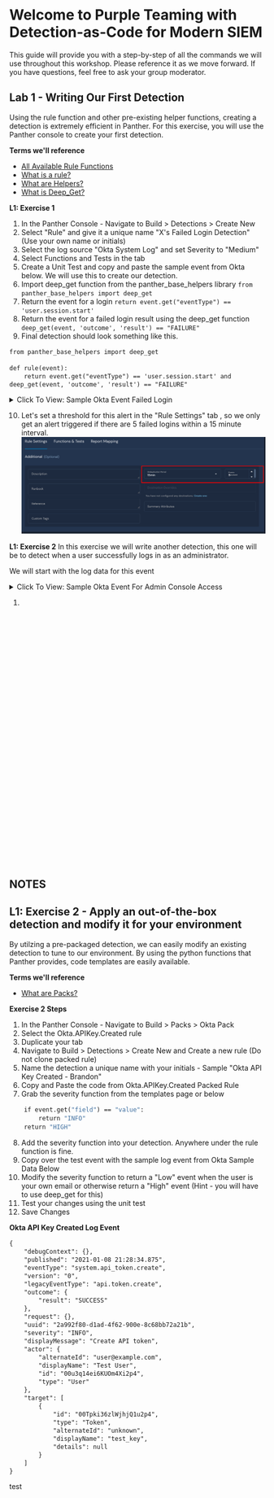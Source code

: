 
# Welcome to Purple Teaming with Detection-as-Code for Modern SIEM 
This guide will provide you with a step-by-step of all the commands we will use throughout this workshop. Please reference it as we move forward. If you have questions, feel free to ask your group moderator.


## Lab 1 - Writing Our First Detection
Using the rule function and other pre-existing helper functions, creating a detection is extremely efficient in Panther. For this exercise, you will use the Panther console to create your first detection. 

**Terms we'll reference**
- [All Available Rule Functions](https://github.com/panther-labs/panther-analysis/blob/master/templates/example_rule.py)
- [What is a rule?](https://docs.panther.com/writing-detections/rules)
- [What are Helpers?](https://docs.panther.com/writing-detections/globals?q=helpers)
- [What is Deep_Get?](https://docs.panther.com/writing-detections/globals#deep_get)

**L1: Exercise 1**
1. In the Panther Console - Navigate to Build > Detections > Create New
2. Select "Rule" and give it a unique name "X's Failed Login Detection" (Use your own name or initials)
3. Select the log source "Okta System Log" and set Severity to "Medium"
4. Select Functions and Tests in the tab
5. Create a Unit Test and copy and paste the sample event from Okta below. We will use this to create our detection. 
6. Import deep_get function from the panther_base_helpers library ```from panther_base_helpers import deep_get```
7. Return the event for a login ```return event.get("eventType") == 'user.session.start'```
8. Return the event for a failed login result using the deep_get function ```deep_get(event, 'outcome', 'result') == "FAILURE"```
9. Final detection should look something like this. 

```
from panther_base_helpers import deep_get

def rule(event):
    return event.get("eventType") == 'user.session.start' and deep_get(event, 'outcome', 'result') == "FAILURE"

```


<details>
	<summary>Click To View: Sample Okta Event Failed Login</summary>
  
```
{
	"actor": {
		"alternateId": "lemmy@heavymetals.io",
		"displayName": "Lemmy Kilmister",
		"id": "0u7gkf3fd41J4kku5d7",
		"type": "User"
	},
	"client": {
		"ipAddress": "111.111.111.111"
	},
	"eventType": "user.session.start",
	"outcome": {
		"reason": "INVALID_CREDENTIALS",
		"result": "FAILURE"
	},
	"p_event_time": "2023-01-23 09:59:53.650807",
	"p_log_type": "Okta.SystemLog",
	"p_parse_time": "2023-01:23 10:02:33.650807"
}
```
</details>

10. Let's set a threshold for this alert in the "Rule Settings" tab , so we only get an alert triggered if there are 5 failed logins within a 15 minute interval.
![Threshold and depduplication](/img/depuplication.png)

**L1: Exercise 2**
In this exercise we will write another detection, this one will be to detect when a user successfully logs in as an administrator. 

We will start with the log data for this event

<details>
	<summary>Click To View: Sample Okta Event For Admin Console Access</summary>
```
{
	"actor": {
		"alternateId": "lemmy@heavymetals.io",
		"displayName": "Lemmy Kilmster",
		"id": "00u84z2ve37HTBEAp5d7",
		"type": "User"
	},
	"client": {
		"ipAddress": "111.111.111.111",
	},
	"eventType": "user.session.access_admin_app",
	"outcome": {
		"result": "SUCCESS"
	},
	"severity": "INFO",
}
```
</details>


1. 




<br><br><br><br><br><br><br><br><br><br><br><br><br><br>

<br><br><br><br><br><br><br><br><br><br><br><br><br><br>




## NOTES

## L1: Exercise 2 - Apply an out-of-the-box detection and modify it for your environment
By utilzing a pre-packaged detection, we can easily modify an existing detection to tune to our environment. By using the python functions that Panther provides, code templates are easily available. 

**Terms we'll reference**
- [What are Packs?](https://docs.panther.com/writing-detections/detection-packs)


**Exercise 2 Steps**
1. In the Panther Console - Navigate to Build > Packs > Okta Pack
2. Select the Okta.APIKey.Created rule
3. Duplicate your tab 
4. Navigate to Build > Detections > Create New and Create a new rule (Do not clone packed rule)
5. Name the detection a unique name with your initials - Sample "Okta API Key Created - Brandon"
6. Copy and Paste the code from Okta.APIKey.Created Packed Rule
7. Grab the severity function from the templates page or below 
```def severity(event):
    if event.get("field") == "value":
        return "INFO"
    return "HIGH"
```
8. Add the severity function into your detection. Anywhere under the rule function is fine. 
9. Copy over the test event with the sample log event from Okta Sample Data Below
10. Modify the severity function to return a "Low" event when the user is your own email or otherwise return a "High" event (Hint - you will have to use deep_get for this)
11. Test your changes using the unit test
12. Save Changes


**Okta API Key Created Log Event**
```
{
	"debugContext": {},
	"published": "2021-01-08 21:28:34.875",
	"eventType": "system.api_token.create",
	"version": "0",
	"legacyEventType": "api.token.create",
	"outcome": {
		"result": "SUCCESS"
	},
	"request": {},
	"uuid": "2a992f80-d1ad-4f62-900e-8c68bb72a21b",
	"severity": "INFO",
	"displayMessage": "Create API token",
	"actor": {
		"alternateId": "user@example.com",
		"displayName": "Test User",
		"id": "00u3q14ei6KUOm4Xi2p4",
		"type": "User"
	},
	"target": [
		{
			"id": "00Tpki36zlWjhjQ1u2p4",
			"type": "Token",
			"alternateId": "unknown",
			"displayName": "test_key",
			"details": null
		}
	]
}
```

test



